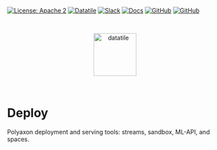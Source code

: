 [![License: Apache 2](https://img.shields.io/badge/License-apache2-green.svg)](LICENSE)
[![Datatile](https://github.com/polyaxon/deploy/actions/workflows/deploy.yml/badge.svg)](https://github.com/polyaxon/deploy/actions/workflows/deploy.yml)
[![Slack](https://img.shields.io/badge/chat-on%20slack-aadada.svg?logo=slack&longCache=true)](https://polyaxon.com/slack/)
[![Docs](https://img.shields.io/badge/docs-stable-brightgreen.svg?style=flat)](https://polyaxon.com/docs/)
[![GitHub](https://img.shields.io/badge/issue_tracker-github-blue?logo=github)](https://github.com/polyaxon/deploy/issues)
[![GitHub](https://img.shields.io/badge/roadmap-github-blue?logo=github)](https://github.com/polyaxon/)

<br>
<p align="center">
  <p align="center">
    <img src="https://raw.githubusercontent.com/polyaxon/polyaxon/master/artifacts/packages/deploy.svg" alt="datatile" height="100">
  </p>
</p>
<br>

# Deploy

Polyaxon deployment and serving tools: streams, sandbox, ML-API, and spaces.
